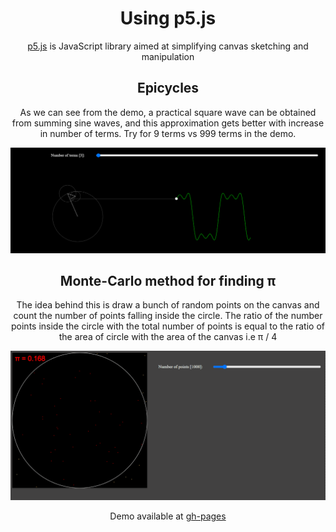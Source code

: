 <h1 align='center'>Using p5.js</h1>

<p align='center'><a href="https://p5js.org/">p5.js</a> is JavaScript library aimed at simplifying canvas sketching and manipulation</p>

<h2 align='center'>Epicycles</h2>
<p align='center'>As we can see from the demo, a practical square wave can be obtained from summing sine waves, and this approximation gets better with increase in number of terms. Try for 9 terms vs 999 terms in the demo.</p>
<div align='center'>
    <img src='./Epicycles/demo.gif' alt='demo'>
</div>

<h2 align='center'>Monte-Carlo method for finding π</h2>
<p align='center'> The idea behind this is draw a bunch of random points on the canvas and count the number of points falling inside the circle. The ratio of the number points inside the circle with the total number of points is equal to the ratio of the area of circle with the area of the canvas i.e π / 4</p>
<div align='center'>
    <img src='./Monte-Carlo/demo.gif' alt='demo'>
</div>

<p align='center'>Demo available at <a href='https://pathakshashank17.github.io/p5'>gh-pages</a>
